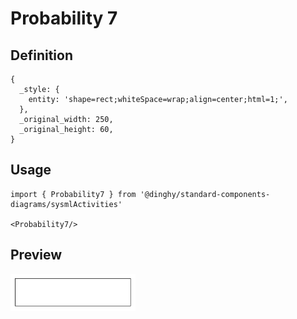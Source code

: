 # Probability 7

## Definition

```
{
  _style: { 
    entity: 'shape=rect;whiteSpace=wrap;align=center;html=1;',
  },
  _original_width: 250,
  _original_height: 60,
}
```

## Usage

```
import { Probability7 } from '@dinghy/standard-components-diagrams/sysmlActivities'

<Probability7/>
```

## Preview

<img src="./probability-7.png" width="200"/>
